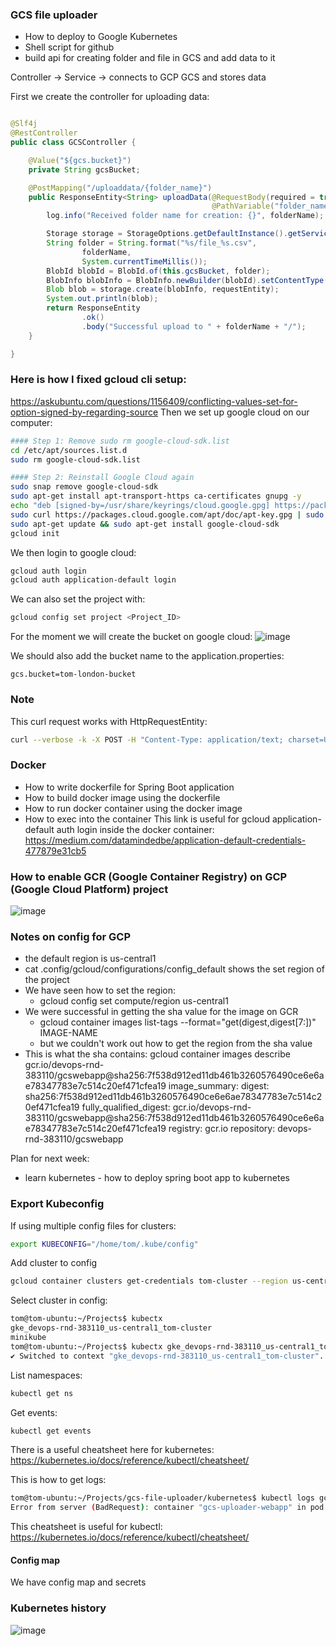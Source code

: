 ### GCS file uploader
- How to deploy to Google Kubernetes
- Shell script for github
- build api for creating folder and file in GCS and add data to it

Controller -> Service -> connects to GCP GCS and stores data

First we create the controller for uploading data:
```java

@Slf4j
@RestController
public class GCSController {

    @Value("${gcs.bucket}")
    private String gcsBucket;

    @PostMapping("/uploaddata/{folder_name}")
    public ResponseEntity<String> uploadData(@RequestBody(required = true) byte[] requestEntity,
                                             @PathVariable("folder_name") String folderName) {
        log.info("Received folder name for creation: {}", folderName);

        Storage storage = StorageOptions.getDefaultInstance().getService();
        String folder = String.format("%s/file_%s.csv",
                folderName,
                System.currentTimeMillis());
        BlobId blobId = BlobId.of(this.gcsBucket, folder);
        BlobInfo blobInfo = BlobInfo.newBuilder(blobId).setContentType("text/plain").build();
        Blob blob = storage.create(blobInfo, requestEntity);
        System.out.println(blob);
        return ResponseEntity
                .ok()
                .body("Successful upload to " + folderName + "/");
    }

}


```

### Here is how I fixed gcloud cli setup:
https://askubuntu.com/questions/1156409/conflicting-values-set-for-option-signed-by-regarding-source
Then we set up google cloud on our computer:
```bash
#### Step 1: Remove sudo rm google-cloud-sdk.list
cd /etc/apt/sources.list.d
sudo rm google-cloud-sdk.list

#### Step 2: Reinstall Google Cloud again
sudo snap remove google-cloud-sdk
sudo apt-get install apt-transport-https ca-certificates gnupg -y
echo "deb [signed-by=/usr/share/keyrings/cloud.google.gpg] https://packages.cloud.google.com/apt cloud-sdk main" | sudo tee -a /etc/apt/sources.list.d/google-cloud-sdk.list
sudo curl https://packages.cloud.google.com/apt/doc/apt-key.gpg | sudo apt-key --keyring /usr/share/keyrings/cloud.google.gpg add -
sudo apt-get update && sudo apt-get install google-cloud-sdk
gcloud init
```
We then login to google cloud:
```bash
gcloud auth login
gcloud auth application-default login
```

We can also set the project with:
```bash
gcloud config set project <Project_ID>
```
For the moment we will create the bucket on google cloud:
![image](https://user-images.githubusercontent.com/27693622/232205321-4533d3e4-9965-4e95-b4ef-48130d741318.png)

We should also add the bucket name to the application.properties:
```properties
gcs.bucket=tom-london-bucket
```

### Note
This curl request works with HttpRequestEntity:
```bash
curl --verbose -k -X POST -H "Content-Type: application/text; charset=UTF-8" --data-binary "hello" "http://localhost:8080/uploaddata/folder1"
```


### Docker
- How to write dockerfile for Spring Boot application
- How to build docker image using the dockerfile
- How to run docker container using the docker image
- How to exec into the container
This link is useful for gcloud application-default auth login inside the docker container:
https://medium.com/datamindedbe/application-default-credentials-477879e31cb5

### How to enable GCR (Google Container Registry) on GCP (Google Cloud Platform) project
![image](https://user-images.githubusercontent.com/27693622/233775130-3611d815-3ab9-4038-bb86-c1fe5b62be14.png)



### Notes on config for GCP
- the default region is us-central1
- cat .config/gcloud/configurations/config_default shows the set region of the project
- We have seen how to set the region:
    - gcloud config set compute/region us-central1
- We were successful in getting the sha value for the image on GCR
    - gcloud container images list-tags --format="get(digest,digest[7:])" IMAGE-NAME
    - but we couldn't work out how to get the region from the sha value
- This is what the sha contains:
  gcloud container images describe gcr.io/devops-rnd-383110/gcswebapp@sha256:7f538d912ed11db461b3260576490ce6e6ae78347783e7c514c20ef471cfea19
  image_summary:
  digest: sha256:7f538d912ed11db461b3260576490ce6e6ae78347783e7c514c20ef471cfea19
  fully_qualified_digest: gcr.io/devops-rnd-383110/gcswebapp@sha256:7f538d912ed11db461b3260576490ce6e6ae78347783e7c514c20ef471cfea19
  registry: gcr.io
  repository: devops-rnd-383110/gcswebapp

Plan for next week:
- learn kubernetes - how to deploy spring boot app to kubernetes


### Export Kubeconfig
If using multiple config files for clusters:
```bash
export KUBECONFIG="/home/tom/.kube/config"
```
Add cluster to config
```bash
gcloud container clusters get-credentials tom-cluster --region us-central1 --project devops-rnd-383110
```
Select cluster in config:
```bash
tom@tom-ubuntu:~/Projects$ kubectx
gke_devops-rnd-383110_us-central1_tom-cluster
minikube
tom@tom-ubuntu:~/Projects$ kubectx gke_devops-rnd-383110_us-central1_tom-cluster 
✔ Switched to context "gke_devops-rnd-383110_us-central1_tom-cluster".
```

List namespaces:
```bash
kubectl get ns
```
Get events:
```bash
kubectl get events
```

There is a useful cheatsheet here for kubernetes:
https://kubernetes.io/docs/reference/kubectl/cheatsheet/

This is how to get logs:
```bash
tom@tom-ubuntu:~/Projects/gcs-file-uploader/kubernetes$ kubectl logs gcs-uploader-webapp-6446865d8-ng8n8 
Error from server (BadRequest): container "gcs-uploader-webapp" in pod "gcs-uploader-webapp-6446865d8-ng8n8" is waiting to start: ContainerCreating
```

This cheatsheet is useful for kubectl:
https://kubernetes.io/docs/reference/kubectl/cheatsheet/

#### Config map
We have config map and secrets

### Kubernetes history
![image](https://github.com/TomSpencerLondon/LeetCode/assets/27693622/8c69e790-d1ef-4c2d-963e-8624d1a7c0cf)
